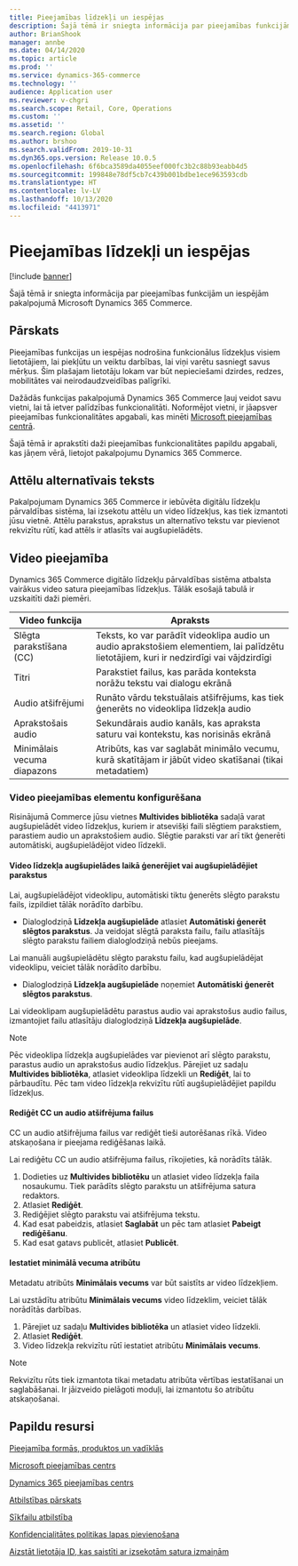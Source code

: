 ```yaml
---
title: Pieejamības līdzekļi un iespējas
description: Šajā tēmā ir sniegta informācija par pieejamības funkcijām un iespējām pakalpojumā Microsoft Dynamics 365 Commerce.
author: BrianShook
manager: annbe
ms.date: 04/14/2020
ms.topic: article
ms.prod: ''
ms.service: dynamics-365-commerce
ms.technology: ''
audience: Application user
ms.reviewer: v-chgri
ms.search.scope: Retail, Core, Operations
ms.custom: ''
ms.assetid: ''
ms.search.region: Global
ms.author: brshoo
ms.search.validFrom: 2019-10-31
ms.dyn365.ops.version: Release 10.0.5
ms.openlocfilehash: 6f6bca3589da4055eef000fc3b2c88b93eabb4d5
ms.sourcegitcommit: 199848e78df5cb7c439b001bdbe1ece963593cdb
ms.translationtype: HT
ms.contentlocale: lv-LV
ms.lasthandoff: 10/13/2020
ms.locfileid: "4413971"
---
```

# <a name="accessibility-features-and-capabilities"></a>Pieejamības līdzekļi un iespējas


[!include [banner](includes/banner.md)]

Šajā tēmā ir sniegta informācija par pieejamības funkcijām un iespējām pakalpojumā Microsoft Dynamics 365 Commerce.

## <a name="overview"></a>Pārskats

Pieejamības funkcijas un iespējas nodrošina funkcionālus līdzekļus visiem lietotājiem, lai piekļūtu un veiktu darbības, lai viņi varētu sasniegt savus mērķus. Šim plašajam lietotāju lokam var būt nepieciešami dzirdes, redzes, mobilitātes vai neirodaudzveidības palīgrīki.

Dažādās funkcijas pakalpojumā Dynamics 365 Commerce ļauj veidot savu vietni, lai tā ietver palīdzības funkcionalitāti. Noformējot vietni, ir jāapsver pieejamības funkcionalitātes apgabali, kas minēti [Microsoft pieejamības centrā](https://www.microsoft.com/accessibility). 

Šajā tēmā ir aprakstīti daži pieejamības funkcionalitātes papildu apgabali, kas jāņem vērā, lietojot pakalpojumu Dynamics 365 Commerce.

## <a name="image-alt-text"></a>Attēlu alternatīvais teksts

Pakalpojumam Dynamics 365 Commerce ir iebūvēta digitālu līdzekļu pārvaldības sistēma, lai izsekotu attēlu un video līdzekļus, kas tiek izmantoti jūsu vietnē. Attēlu parakstus, aprakstus un alternatīvo tekstu var pievienot rekvizītu rūtī, kad attēls ir atlasīts vai augšupielādēts.

## <a name="video-accessibility"></a>Video pieejamība

Dynamics 365 Commerce digitālo līdzekļu pārvaldības sistēma atbalsta vairākus video satura pieejamības līdzekļus. Tālāk esošajā tabulā ir uzskaitīti daži piemēri.

| Video funkcija               | Apraksts |
|-----------------------------|-------------|
| Slēgta parakstīšana (CC)      | Teksts, ko var parādīt videoklipa audio un audio aprakstošiem elementiem, lai palīdzētu lietotājiem, kuri ir nedzirdīgi vai vājdzirdīgi |
| Titri                   | Parakstiet failus, kas parāda konteksta norāžu tekstu vai dialogu ekrānā |
| Audio atšifrējumi           | Runāto vārdu tekstuālais atšifrējums, kas tiek ģenerēts no videoklipa līdzekļa audio |
| Aprakstošais audio           | Sekundārais audio kanāls, kas apraksta saturu vai kontekstu, kas norisinās ekrānā |
| Minimālais vecuma diapazons            | Atribūts, kas var saglabāt minimālo vecumu, kurā skatītājam ir jābūt video skatīšanai (tikai metadatiem) |

### <a name="configure-video-accessibility-elements"></a>Video pieejamības elementu konfigurēšana

Risinājumā Commerce jūsu vietnes **Multivides bibliotēka** sadaļā varat augšupielādēt video līdzekļus, kuriem ir atsevišķi faili slēgtiem parakstiem, parastiem audio un aprakstošiem audio. Slēgtie paraksti var arī tikt ģenerēti automātiski, augšupielādējot video līdzekli.

#### <a name="generate-or-upload-closed-caption-files-during-video-asset-upload"></a>Video līdzekļa augšupielādes laikā ģenerējiet vai augšupielādējiet parakstus

Lai, augšupielādējot videoklipu, automātiski tiktu ģenerēts slēgto parakstu fails, izpildiet tālāk norādīto darbību.

- Dialoglodziņā **Līdzekļa augšupielāde** atlasiet **Automātiski ģenerēt slēgtos parakstus**. Ja veidojat slēgtā paraksta failu, failu atlasītājs slēgto parakstu failiem dialoglodziņā nebūs pieejams.

Lai manuāli augšupielādētu slēgto parakstu failu, kad augšupielādējat videoklipu, veiciet tālāk norādīto darbību.

- Dialoglodziņā **Līdzekļa augšupielāde** noņemiet **Automātiski ģenerēt slēgtos parakstus**.

Lai videoklipam augšupielādētu parastus audio vai aprakstošus audio failus, izmantojiet failu atlasītāju dialoglodziņā **Līdzekļa augšupielāde**.

> [!NOTE]
> Pēc videoklipa līdzekļa augšupielādes var pievienot arī slēgto parakstu, parastus audio un aprakstošus audio līdzekļus. Pārejiet uz sadaļu **Multivides bibliotēka**, atlasiet videoklipa līdzekli un **Rediģēt**, lai to pārbaudītu. Pēc tam video līdzekļa rekvizītu rūtī augšupielādējiet papildu līdzekļus.

#### <a name="edit-cc-and-audio-transcript-files"></a>Rediģēt CC un audio atšifrējuma failus

CC un audio atšifrējuma failus var rediģēt tieši autorēšanas rīkā. Video atskaņošana ir pieejama rediģēšanas laikā.

Lai rediģētu CC un audio atšifrējuma failus, rīkojieties, kā norādīts tālāk.

1. Dodieties uz **Multivides bibliotēku** un atlasiet video līdzekļa faila nosaukumu. Tiek parādīts slēgto parakstu un atšifrējuma satura redaktors.
1. Atlasiet **Rediģēt**.
1. Rediģējiet slēgto parakstu vai atšifrējuma tekstu.
1. Kad esat pabeidzis, atlasiet **Saglabāt** un pēc tam atlasiet **Pabeigt rediģēšanu**.
1. Kad esat gatavs publicēt, atlasiet **Publicēt**.

#### <a name="set-the-minimum-age-attribute"></a>Iestatiet minimālā vecuma atribūtu

Metadatu atribūts **Minimālais vecums** var būt saistīts ar video līdzekļiem.

Lai uzstādītu atribūtu **Minimālais vecums** video līdzeklim, veiciet tālāk norādītās darbības.

1. Pārejiet uz sadaļu **Multivides bibliotēka** un atlasiet video līdzekli.
1. Atlasiet **Rediģēt**.
1. Video līdzekļa rekvizītu rūtī iestatiet atribūtu **Minimālais vecums**.

> [!NOTE]
> Rekvizītu rūts tiek izmantota tikai metadatu atribūta vērtības iestatīšanai un saglabāšanai. Ir jāizveido pielāgoti moduļi, lai izmantotu šo atribūtu atskaņošanai.

## <a name="additional-resources"></a>Papildu resursi

[Pieejamība formās, produktos un vadīklās](https://docs.microsoft.com/dynamics365/unified-operations/dev-itpro/user-interface/enable-accessibility)

[Microsoft pieejamības centrs](https://www.microsoft.com/accessibility)

[Dynamics 365 pieejamības centrs](https://docs.microsoft.com/dynamics365/get-started/accessibility/index)

[Atbilstības pārskats](compliance-overview.md)

[Sīkfailu atbilstība](cookie-compliance.md)

[Konfidencialitātes politikas lapas pievienošana](add-privacy-page.md)

[Aizstāt lietotāja ID, kas saistīti ar izsekotām satura izmaiņām](replace-IDs-tracked-changes.md)
